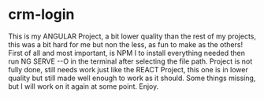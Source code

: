 # crm-login
 This is my ANGULAR Project, a bit lower quality than the rest of my projects, this was a bit hard for me but non the less, as fun to make as the others!
 First of all and most important, is NPM I to install everything needed then run NG SERVE --O in the terminal after selecting the file path.
 Project is not fully done, still needs work just like the REACT Project, this one is in lower quality but still made well enough to work as it should. Some things missing, but I will work on it again at some point. Enjoy.
